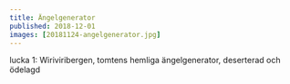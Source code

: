 ```yaml
---
title: Ängelgenerator
published: 2018-12-01
images: [20181124-angelgenerator.jpg]
---
```


lucka 1: Wiriviribergen, tomtens hemliga ängelgenerator, deserterad och ödelagd
